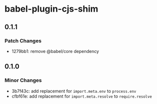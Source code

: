 # babel-plugin-cjs-shim

## 0.1.1

### Patch Changes

- 1279bb1: remove @babel/core dependency

## 0.1.0

### Minor Changes

- 3b7f43c: add replacement for `import.meta.env` to `process.env`
- cfbf61e: add replacement for `import.meta.resolve` to `require.resolve`
